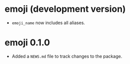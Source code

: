 # emoji (development version)

* `emoji_name` now includes all aliases.

# emoji 0.1.0

* Added a `NEWS.md` file to track changes to the package.
